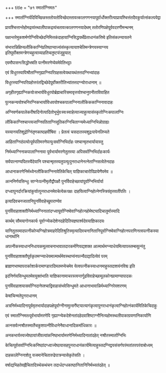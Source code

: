 +++
title = "७१ स्मार्ताग्निमतः"

+++
स्मार्ताग्निर्यदिविच्छिन्नस्ततोयतोविच्छेदस्तावत्कालगणनयापूर्वार्धोक्तरीत्याप्रायश्चित्तंतदैवकुर्यात्संकल्पयेद्वा

प्रायश्चित्तान्तेहोमद्रव्यंस्थालीपाकद्रव्यंचतावत्कालगणनयादेथम् ततोरणिपक्षेपूर्ववदरणीमन्थनम्

पक्षान्तरेमुकशर्मणोग्निविच्छेदनिमित्तकंदाहायाग्निसिद्धयर्थेप्रेताधानंकरिष्ये इतिसंकल्प्यायतने

संभारान्निक्षिप्यलौकिकाग्निंप्रतिष्ठाप्याज्यंसंस्कृत्यायाश्चेतिमन्त्रेणयस्याग्नय इतिपूर्वोक्तमन्त्रेणचहुत्वाव्याहतिचतुष्टयंजुहुयात्

एवमौपासनःसिद्धोभषति पत्नीमरणेप्येवमेवेतिभट्टाः

एवं विधुरस्यापिश्रौताग्निगृह्याग्निपरिग्रहसत्वेयथायथंतत्तदग्निभ्यांदाहः

विधुरस्याग्निपरिग्रहोत्तरंतद्विच्छेदेपूर्वोक्तरीतिभ्यांतत्तदग्न्योराधानाम् ॥

अगृहीतगृह्याग्निकयोःसभार्यविधुरयोर्ब्रह्मचारिसमावृत्तयोश्चानुपनीताविवाहित

पुत्नकन्ययोश्चनिरग्निकभार्याविधवयोश्चकपालाग्निनालौकिककाग्निनावादाहः

अग्निवर्णकपालेकरीषादिनोत्पादितोभूर्भुवःस्वःस्वाहेत्याज्याहुत्यासंस्कृतोग्निःकपालाग्निः

लौकिकाग्निश्चान्त्यजाग्निपतिताग्निसूतिकाग्निचिताग्न्यमेध्याग्निभिन्नोग्राह्यः

यस्यानयतिशूद्रोग्निंतृणकाष्ठहवींषिवा । प्रेतत्वं चसदातस्यशूद्रःपापेनलिप्यते

आहिताग्निदंपत्योःपूर्वपतिमरणेपत्युःसर्वाग्निभिर्दाहः पश्चान्मृतभार्यायास्तु

निर्मथ्याग्निनाकपालाग्निनावा पूर्वभार्यामरणेतुतस्या अपिसर्वाग्निभिर्दाहःकार्यः

सर्वपात्नाण्यपितस्यैदेयानि पश्चान्मृतस्यतुपत्युःपुनराधानेनत्नेताग्निसत्वेतेनदाहः

आधानाकरणेनिर्मथ्येनलौकिकाग्निनावेतिकेचित् याज्ञिकाचारोपिप्रायेणैवमेव ॥

अत्ननिर्णयसिन्धुः साग्नेःपत्नीमृतौद्वौपक्षौ पुनर्विवाहेच्छायांपूर्वाग्निभिर्यार्या

दग्ध्वापुनर्दारक्रियांकुर्यात्पुनराधानमेवचेत्येकःपक्षः दाहयित्वाग्निहोत्नेणस्त्रियंवृत्तवतींपतिः ।

इत्यादिवचनजातानिपुनर्विवाहेच्छुपराण्येव

पुनर्विवाहाशक्तौनिर्मथ्याग्निनातांदग्ध्वापूर्वाग्निष्वेवाग्निहोत्नहोमेष्ट्यादिचातुर्मास्यादि

कार्थम् सौमयागोनकार्यः पूर्वाग्न्येकदेशेनदहेदितियज्ञपार्श्वदेवयाज्ञिकादयः

यानितुतस्मादपत्नीकोप्यग्निहोत्रमाहरेदितिश्रुतिस्मृत्यादिवचनानितानिपूर्वाग्निष्वेवाग्निहोत्नपराणिनत्वपत्नीकस्याधानार्थानि

अपत्नीकस्याधाननिधायकमूलवचनाभावातदारकर्मणियद्यशक्त आत्मार्थमग्न्याधेयमित्यापस्तम्बसूत्नंतु

पुनर्विवाहाशक्तौपूर्वकृतमग्न्याधेयमात्मार्थमेवस्थाप्यंनपत्न्यैदद्यादित्येवं परम्

ब्राह्मणभाष्यापरार्काशार्करामाण्डारादिमतमप्येचमेव येत्वपत्नीकस्याधानमाहुस्तदाशयंनविद्म इति

इदंनिर्णयसिन्धुमतमेवयुक्तंभाति याज्ञिकानामाचरस्त्वन्तर्गूढविवाहेच्छामूलकोनप्रामाण्यापादकः

पुनर्विवाहाशयासर्वाग्निदानेपश्चाद्विवाहासंभवेसिन्धुमते आधानाभावान्निर्मथ्याग्निरेवशरणम्

केषांचिन्मतेपुनराधानम्

अत्रनिर्मथ्यादिनापूर्वमृतभार्यादाहपक्षेपूर्वाग्नीनामुत्सर्गेष्टयात्यागंकृत्वापुनराधानंकृत्वाग्निहोत्नंकार्यमितिकेचिदाहुः

एवं स्मार्ताग्निमतःपूर्वभार्यामरणेपि गृह्याग्न्येकदेशेनतांदहेदवाशिष्टाग्नौनित्यहोमस्थलीपाकाग्रयणानिकार्याणि

अत्नसर्वत्नश्रौतस्मार्तेचकुशपत्नीविधानेनैवाधानादिकर्माधिकारः ॥

अनकभार्यस्यज्येष्ठायांजीवत्यांकनिष्ठभार्यामरणेनिर्मथ्यादिनातांदहेत् नश्रौतस्मार्ताग्निभिः

केचित्पूर्वसर्वाग्निभिःकनिष्ठांदग्ध्वाज्येष्ठयासहपुनराधानंकार्यमित्याहुस्तदग्निद्वयसंसर्गपरंमतांतरपरंवाबोध्यम्

दाहकालेग्निनाशेतु यजमानेचितारुढेपात्रन्यासेकृतेसति ।

वर्षाद्यभिहतेवह्नैचितादिस्थेकथंचन तदार्धदग्धकाष्ठानितानिनिर्मथ्यतंदहेत् ॥
